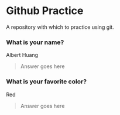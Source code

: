 # Github Practice

A repository with which to practice using git.

### What is your name?
Albert Huang

> Answer goes here


### What is your favorite color?
Red

> Answer goes here
